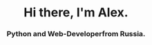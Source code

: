 <div id="header" align="center">
  <h1>Hi there, I'm Alex.</h1>
  <h3>Python<i class="devicon-python-plain"></i> and Web-Developer<i class="devicon-html5-plain"></i>from Russia.</h3>
</div>
